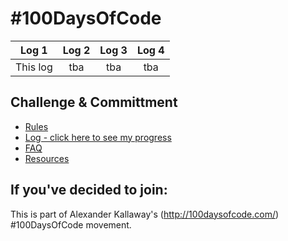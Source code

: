 # #100DaysOfCode 
| Log 1 | Log 2 | Log 3 | Log 4 
| :---: | :---: | :---: | :---:
| This log | tba | tba | tba

## Challenge & Committment 

* [Rules](rules.md)
* [Log - click here to see my progress](log.md)
* [FAQ](FAQ.md)
* [Resources](resources.md)

## If you've decided to join:

This is part of Alexander Kallaway's (http://100daysofcode.com/) #100DaysOfCode movement. 
